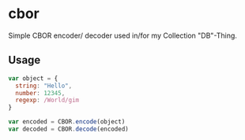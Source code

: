 # cbor
Simple CBOR encoder/ decoder used in/for my Collection "DB"-Thing.

## Usage
```javascript
var object = {
  string: "Hello",
  number: 12345,
  regexp: /World/gim
}

var encoded = CBOR.encode(object)
var decoded = CBOR.decode(encoded)
```
